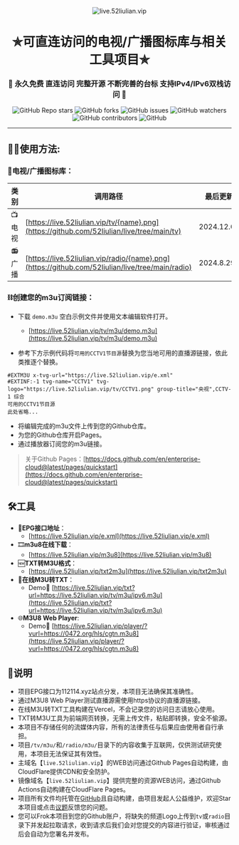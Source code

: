 <p align="center"><img alt="live.52liulian.vip" src="https://live.52liulian.vip/logo.png"></p>
<h1 align="center"> ✯可直连访问的电视/广播图标库与相关工具项目✯ </h1>
<h3 align="center">🔕 永久免费 直连访问 完整开源 不断完善的台标 支持IPv4/IPv6双栈访问 🔕</h3>

<p align="center">
<img alt="GitHub Repo stars" src="https://img.shields.io/github/stars/52liulian/live?style=flat-square">
<img alt="GitHub forks" src="https://img.shields.io/github/forks/52liulian/live?style=flat-square">
<img alt="GitHub issues" src="https://img.shields.io/github/issues/52liulian/live?style=flat-square">
<img alt="GitHub watchers" src="https://img.shields.io/github/watchers/52liulian/live?style=flat-square">
<img alt="GitHub contributors" src="https://img.shields.io/github/contributors/52liulian/live?style=flat-square">
<img alt="GitHub" src="https://img.shields.io/github/license/52liulian/live?style=flat-square">
</p>

---

## 🤹‍♂️使用方法:

### 🌇电视/广播图标库：

| 类 别  | 调用路径                                       | 最后更新   |
|-------|------------------------------------------------|------------|
| 📺电视  | [https://live.52liulian.vip/tv/{name}.png](https://github.com/52liulian/live/tree/main/tv) | 2024.12.01    |
| 📻广播  | [https://live.52liulian.vip/radio/{name}.png](https://github.com/52liulian/live/tree/main/radio) | 2024.8.29   |

### ⛓️创建您的m3u订阅链接：
 - 下载 `demo.m3u` 空白示例文件并使用文本编辑软件打开。
   - [https://live.52liulian.vip/tv/m3u/demo.m3u](https://live.52liulian.vip/tv/m3u/demo.m3u)

 - 参考下方示例代码将`可用的CCTV1节目源`替换为您当地可用的直播源链接，依此类推逐个替换。

```
#EXTM3U x-tvg-url="https://live.52liulian.vip/e.xml"
#EXTINF:-1 tvg-name="CCTV1" tvg-logo="https://live.52liulian.vip/tv/CCTV1.png" group-title="央视",CCTV-1 综合
可用的CCTV1节目源
此处省略...
```

 - 将编辑完成的m3u文件上传到您的Github仓库。
 - 为您的Github仓库开启Pages。
 - 通过播放器订阅您的m3u链接。

> 关于Github Pages：[https://docs.github.com/en/enterprise-cloud@latest/pages/quickstart](https://docs.github.com/en/enterprise-cloud@latest/pages/quickstart)

## 🛠️工具
- 📆**EPG接口地址**：
  -  [https://live.52liulian.vip/e.xml](https://live.52liulian.vip/e.xml)
- 🎞️**m3u8在线下载**：
  -  [https://live.52liulian.vip/m3u8](https://live.52liulian.vip/m3u8)
- 🆕**TXT转M3U格式**：
  - [https://live.52liulian.vip/txt2m3u](https://live.52liulian.vip/txt2m3u)
- 📄**在线M3U转TXT**：
  - Demo🔗 [https://live.52liulian.vip/txt?url=https://live.52liulian.vip/tv/m3u/ipv6.m3u](https://live.52liulian.vip/txt?url=https://live.52liulian.vip/tv/m3u/ipv6.m3u)
- 🌐**M3U8 Web Player**:
  - Demo🔗 [https://live.52liulian.vip/player/?vurl=https://0472.org/hls/cgtn.m3u8](https://live.52liulian.vip/player/?vurl=https://0472.org/hls/cgtn.m3u8)

## 📖说明
- 项目EPG接口为112114.xyz站点分发，本项目无法确保其准确性。
- 通过M3U8 Web Player测试直播源需使用https协议的直播源链接。
- 在线M3U转TXT工具构建在Vercel，不会记录您的访问日志请放心使用。
- TXT转M3U工具为前端网页转换，无需上传文件，粘贴即转换，安全不偷源。
- 本项目不存储任何的流媒体内容，所有的法律责任与后果应由使用者自行承担。
- 项目`/tv/m3u/`和`/radio/m3u/`目录下的内容收集于互联网，仅供测试研究使用，本项目无法保证其有效性。
- 主域名【`live.52liulian.vip`】的WEB访问通过Github Pages自动构建，由CloudFlare提供CDN和安全防护。
- 镜像域名【`live.52liulian.vip`】提供完整的资源WEB访问，通过Github Actions自动构建在CloudFlare Pages。
- 项目所有文件均托管在[GitHub](https://github.com/52liulian/live)且自动构建，由项目发起人公益维护，欢迎Star本项目或点击[议题](https://github.com/52liulian/live/issues/new/choose)反馈您的问题。
- 您可以Frok本项目到您的Github账户，将缺失的频道Logo上传到`tv`或`radio`目录下并发起拉取请求，收到请求后我们会对您提交的内容进行验证，审核通过后会自动为您署名并发布。
